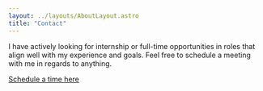 ```yaml
---
layout: ../layouts/AboutLayout.astro
title: "Contact"
---
```


I have actively looking for internship or full-time opportunities in roles that align well with my experience and goals. 
Feel free to schedule a meeting with me in regards to anything. 

[Schedule a time here](https://calendly.com/rahim-chunara/chat)